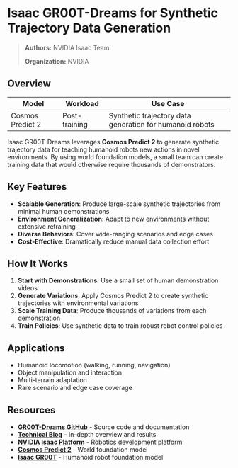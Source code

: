 # Isaac GR00T-Dreams for Synthetic Trajectory Data Generation

> **Authors:** NVIDIA Isaac Team
>
> **Organization:** NVIDIA

## Overview

| **Model** | **Workload** | **Use Case** |
|-----------|--------------|--------------|
| Cosmos Predict 2 | Post-training | Synthetic trajectory data generation for humanoid robots |

Isaac GR00T-Dreams leverages **Cosmos Predict 2** to generate synthetic trajectory data for teaching humanoid robots new actions in novel environments. By using world foundation models, a small team can create training data that would otherwise require thousands of demonstrators.

## Key Features

- **Scalable Generation**: Produce large-scale synthetic trajectories from minimal human demonstrations
- **Environment Generalization**: Adapt to new environments without extensive retraining
- **Diverse Behaviors**: Cover wide-ranging scenarios and edge cases
- **Cost-Effective**: Dramatically reduce manual data collection effort

## How It Works

1. **Start with Demonstrations**: Use a small set of human demonstration videos
2. **Generate Variations**: Apply Cosmos Predict 2 to create synthetic trajectories with environmental variations
3. **Scale Training Data**: Produce thousands of variations from each demonstration
4. **Train Policies**: Use synthetic data to train robust robot control policies

## Applications

- Humanoid locomotion (walking, running, navigation)
- Object manipulation and interaction
- Multi-terrain adaptation
- Rare scenario and edge case coverage

## Resources

- **[GR00T-Dreams GitHub](https://github.com/nvidia/gr00t-dreams)** - Source code and documentation
- **[Technical Blog](https://developer.nvidia.com/blog/enhance-robot-learning-with-synthetic-trajectory-data-generated-by-world-foundation-models/)** - In-depth overview and results
- **[NVIDIA Isaac Platform](https://developer.nvidia.com/isaac)** - Robotics development platform
- **[Cosmos Predict 2](https://github.com/nvidia-cosmos/cosmos-predict2)** - World foundation model
- **[Isaac GR00T](https://developer.nvidia.com/isaac/gr00t)** - Humanoid robot foundation model
